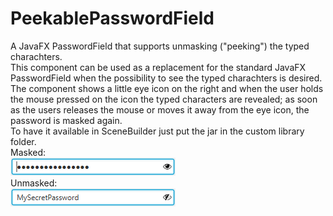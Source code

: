 # PeekablePasswordField
A JavaFX PasswordField that supports unmasking ("peeking") the typed charachters.  
This component can be used as a replacement for the standard JavaFX PasswordField when the possibility to see the typed charachters is desired.  
The component shows a little eye icon on the right and when the user holds the mouse pressed on the icon the typed characters are revealed; as soon as the users releases the mouse or moves it away from the eye icon, the password is masked again.  
To have it available in SceneBuilder just put the jar in the custom library folder.  
Masked:  
![masked](./masked.png)  
Unmasked:  
![unmasked](./unmasked.png)  
